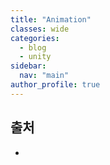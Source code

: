 ```yaml
---
title: "Animation"
classes: wide
categories: 
  - blog
  - unity
sidebar:
  nav: "main"
author_profile: true
---
```

  
## 출처
* 